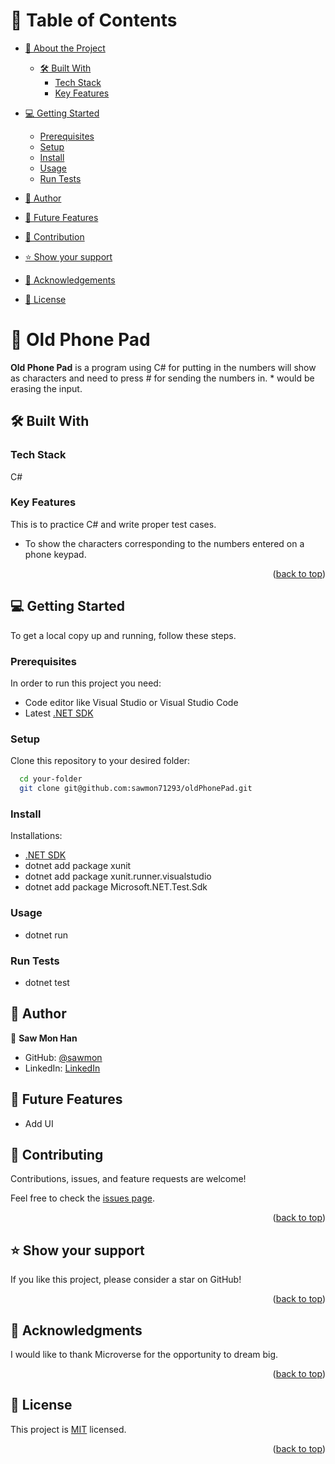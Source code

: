
<a name="readme-top"></a>


# 📗 Table of Contents

- [📖 About the Project](#about-project)

  - [🛠 Built With](#built-with)
    - [Tech Stack](#tech-stack)
    - [Key Features](#key-features)

- [💻 Getting Started](#getting-started)

  - [Prerequisites](#prerequisites)
  - [Setup](#setup)
  - [Install](#install)
  - [Usage](#usage)
  - [Run Tests](#runtests)
  
- [👥 Author](#authors)
- [🔭 Future Features](#features)
- [🤝 Contribution](#contributing)
- [⭐️ Show your support](#support)
- [🙏 Acknowledgements](#acknowledgements)
- [📝 License](#license)

<!-- PROJECT DESCRIPTION -->

# 📖 Old Phone Pad <a name="about-project"></a>


**Old Phone Pad**  is a program using C# for putting in the numbers will show as characters and need to press # for sending the numbers in. * would be erasing the input. 


## 🛠 Built With <a name="built-with"></a>

### Tech Stack

<a name="built-with">C#</a>

<!-- Features -->

### Key Features <a name="key-features"></a>

This is to practice C# and write proper test cases.

- To show the characters corresponding to the numbers entered on a phone keypad.


<p align="right">(<a href="#readme-top">back to top</a>)</p>

<!-- GETTING STARTED -->

## 💻 Getting Started <a name="getting-started"></a>

To get a local copy up and running, follow these steps.

### Prerequisites

In order to run this project you need:

- Code editor like Visual Studio or Visual Studio Code
- Latest [.NET SDK](https://dotnet.microsoft.com/en-us/download)

### Setup

Clone this repository to your desired folder:

```sh
  cd your-folder
  git clone git@github.com:sawmon71293/oldPhonePad.git
```

### Install

Installations:

- [.NET SDK](https://dotnet.microsoft.com/en-us/download)
- dotnet add package xunit
- dotnet add package xunit.runner.visualstudio
- dotnet add package Microsoft.NET.Test.Sdk

### Usage

- dotnet run

### Run Tests <a name="runtests"></a>
- dotnet test

<!-- AUTHORS -->

## 👥 Author <a name="authors"></a>

👤 **Saw Mon Han**

- GitHub: [@sawmon](https://github.com/sawmon71293/)
- LinkedIn: [LinkedIn](https://www.linkedin.com/in/saw-mon-han/)

## 🔭 Future Features <a name="features"></a>

- Add UI

<!-- CONTRIBUTING -->

## 🤝 Contributing <a name="contributing"></a>

Contributions, issues, and feature requests are welcome!

Feel free to check the [issues page](../../issues/).

<p align="right">(<a href="#readme-top">back to top</a>)</p>

<!-- SUPPORT -->

## ⭐️ Show your support <a name="support"></a>

If you like this project, please consider a star on GitHub!

<p align="right">(<a href="#readme-top">back to top</a>)</p>

<!-- ACKNOWLEDGEMENTS -->

## 🙏 Acknowledgments <a name="acknowledgements"></a>

I would like to thank Microverse for the opportunity to dream big.

<p align="right">(<a href="#readme-top">back to top</a>)</p>

<!-- LICENSE -->

## 📝 License <a name="license"></a>

This project is [MIT](./LICENSE) licensed.

<p align="right">(<a href="#readme-top">back to top</a>)</p>

